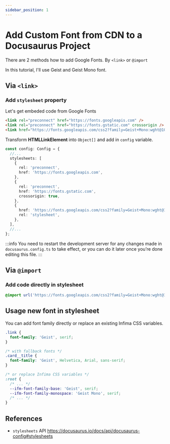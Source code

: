```yaml
---
sidebar_position: 1
---
```


# Add Custom Font from CDN to a Docusaurus Project

There are 2 methods how to add Google Fonts. By `<link>` or `@import`

In this tutorial, I'll use Geist and Geist Mono font.

## Via `<link>`

### Add `stylesheet` property

Let's get embeded code from Google Fonts

```html
<link rel="preconnect" href="https://fonts.googleapis.com" />
<link rel="preconnect" href="https://fonts.gstatic.com" crossorigin />
<link href="https://fonts.googleapis.com/css2?family=Geist+Mono:wght@100..900&family=Geist:wght@100..900&display=swap" rel="stylesheet" />
```

Transform **HTMLLinkElement** into `Object[]` and add in `config` variable.

```ts title="docusaurus.config.ts"
const config: Config = {
  //...
  stylesheets: [
    {
      rel: 'preconnect',
      href: 'https://fonts.googleapis.com',
    },
    {
      rel: 'preconnect',
      href: 'https://fonts.gstatic.com',
      crossorigin: true,
    },
    {
      href: 'https://fonts.googleapis.com/css2?family=Geist+Mono:wght@100..900&family=Geist:wght@100..900&display=swap',
      rel: 'stylesheet',
    },
  ],
  //...
};
```

:::info
You need to restart the development server for any changes made in `docusaurus.config.ts` to take effect, or you can do it later once you’re done editing this file.
:::

## Via `@import`

### Add code directly in stylesheet

```css title="src/css/custom.css"
@import url('https://fonts.googleapis.com/css2?family=Geist+Mono:wght@100..900&family=Geist:wght@100..900&display=swap');
```

## Usage new font in stylesheet

You can add font family directly or replace an existing Infima CSS variables.

```css title="src/css/custom.css"
.link {
  font-family: 'Geist', serif;
}

/* with fallback fonts */
.card__title {
  font-family: 'Geist', Helvetica, Arial, sans-serif;
}

/* or replace Infima CSS variables */
:root {
  /* ... */
  --ifm-font-family-base: 'Geist', serif;
  --ifm-font-family-monospace: 'Geist Mono', serif;
  /* ... */
}
```

## References

- `stylesheets` API https://docusaurus.io/docs/api/docusaurus-config#stylesheets
